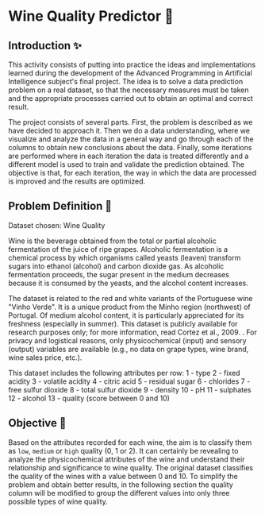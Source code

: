 # Wine Quality Predictor 🍷

## Introduction ✨
This activity consists of putting into practice the ideas and implementations learned during the development of the Advanced Programming in Artificial Intelligence subject's final project. The idea is to solve a data prediction problem on a real dataset, so that the necessary measures must be taken and the appropriate processes carried out to obtain an optimal and correct result.

The project consists of several parts. First, the problem is described as we have decided to approach it. Then we do a data understanding, where we visualize and analyze the data in a general way and go through each of the columns to obtain new conclusions about the data. Finally, some iterations are performed where in each iteration the data is treated differently and a different model is used to train and validate the prediction obtained. The objective is that, for each iteration, the way in which the data are processed is improved and the results are optimized.

## Problem Definition 🔎
Dataset chosen: Wine Quality

Wine is the beverage obtained from the total or partial alcoholic fermentation of the juice of ripe grapes. Alcoholic fermentation is a chemical process by which organisms called yeasts (leaven) transform sugars into ethanol (alcohol) and carbon dioxide gas. As alcoholic fermentation proceeds, the sugar present in the medium decreases because it is consumed by the yeasts, and the alcohol content increases.

The dataset is related to the red and white variants of the Portuguese wine "Vinho Verde". It is a unique product from the Minho region (northwest) of Portugal. Of medium alcohol content, it is particularly appreciated for its freshness (especially in summer). This dataset is publicly available for research purposes only; for more information, read Cortez et al., 2009. . For privacy and logistical reasons, only physicochemical (input) and sensory (output) variables are available (e.g., no data on grape types, wine brand, wine sales price, etc.).

This dataset includes the following attributes per row:
1 - type
2 - fixed acidity
3 - volatile acidity
4 - citric acid
5 - residual sugar
6 - chlorides
7 - free sulfur dioxide
8 - total sulfur dioxide
9 - density
10 - pH
11 - sulphates
12 - alcohol
13 - quality (score between 0 and 10)

## Objective 🎯
Based on the attributes recorded for each wine, the aim is to classify them as `low`, `medium` or `high` quality (0, 1 or 2). It can certainly be revealing to analyze the physicochemical attributes of the wine and understand their relationship and significance to wine quality. The original dataset classifies the quality of the wines with a value between 0 and 10. To simplify the problem and obtain better results, in the following section the quality column will be modified to group the different values into only three possible types of wine quality.
